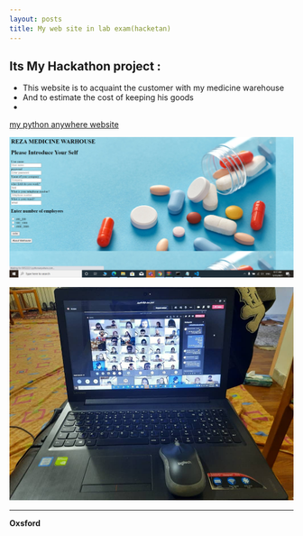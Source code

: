 ```yaml
---
layout: posts
title: My web site in lab exam(hacketan)
---
```



## Its My Hackathon project :

- This website is to acquaint the customer with my medicine warehouse 
- And to estimate the cost of keeping his goods
- 


[my python anywhere website](http://99522221.pythonanywhere.com/blog/form/)

[![name](../assets/images/post.jpg)](http://99522221.pythonanywhere.com/blog/form/)



![alt text](../assets/images/work.jpg "exam")


---
**Oxsford**
